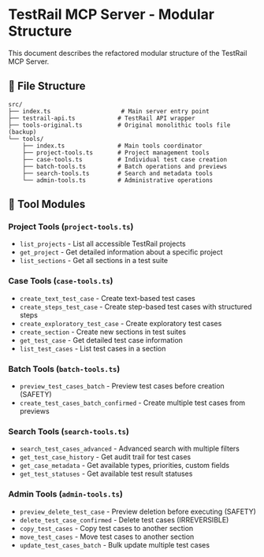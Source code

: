# TestRail MCP Server - Modular Structure

This document describes the refactored modular structure of the TestRail MCP Server.

## 📁 File Structure

```
src/
├── index.ts                    # Main server entry point
├── testrail-api.ts            # TestRail API wrapper
├── tools-original.ts          # Original monolithic tools file (backup)
└── tools/
    ├── index.ts               # Main tools coordinator
    ├── project-tools.ts       # Project management tools
    ├── case-tools.ts          # Individual test case creation
    ├── batch-tools.ts         # Batch operations and previews
    ├── search-tools.ts        # Search and metadata tools
    └── admin-tools.ts         # Administrative operations
```

## 🔧 Tool Modules

### Project Tools (`project-tools.ts`)
- `list_projects` - List all accessible TestRail projects
- `get_project` - Get detailed information about a specific project
- `list_sections` - Get all sections in a test suite

### Case Tools (`case-tools.ts`)
- `create_text_test_case` - Create text-based test cases
- `create_steps_test_case` - Create step-based test cases with structured steps
- `create_exploratory_test_case` - Create exploratory test cases
- `create_section` - Create new sections in test suites
- `get_test_case` - Get detailed test case information
- `list_test_cases` - List test cases in a section

### Batch Tools (`batch-tools.ts`)
- `preview_test_cases_batch` - Preview test cases before creation (SAFETY)
- `create_test_cases_batch_confirmed` - Create multiple test cases from previews

### Search Tools (`search-tools.ts`)
- `search_test_cases_advanced` - Advanced search with multiple filters
- `get_test_case_history` - Get audit trail for test cases
- `get_case_metadata` - Get available types, priorities, custom fields
- `get_test_statuses` - Get available test result statuses

### Admin Tools (`admin-tools.ts`)
- `preview_delete_test_case` - Preview deletion before executing (SAFETY)
- `delete_test_case_confirmed` - Delete test cases (IRREVERSIBLE)
- `copy_test_cases` - Copy test cases to another section
- `move_test_cases` - Move test cases to another section
- `update_test_cases_batch` - Bulk update multiple test cases

